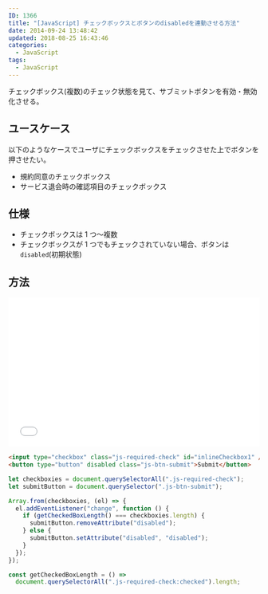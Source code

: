 ```yaml
---
ID: 1366
title: "[JavaScript] チェックボックスとボタンのdisabledを連動させる方法"
date: 2014-09-24 13:48:42
updated: 2018-08-25 16:43:46
categories:
  - JavaScript
tags: 
  - JavaScript
---
```


チェックボックス(複数)のチェック状態を見て、サブミットボタンを有効・無効化させる。

<!--more-->

## ユースケース

以下のようなケースでユーザにチェックボックスをチェックさせた上でボタンを押させたい。

- 規約同意のチェックボックス
- サービス退会時の確認項目のチェックボックス

## 仕様

- チェックボックスは 1 つ〜複数
- チェックボックスが 1 つでもチェックされていない場合、ボタンは`disabled`(初期状態)

## 方法

<iframe height='300' scrolling='no' title='Linkage of checkbox and submit button' src='//codepen.io/hiro0218/embed/yxeVvy/?height=317&theme-id=light&default-tab=result&embed-version=2' frameborder='no' allowtransparency='true' allowfullscreen='true' style='width: 100%;'>See the Pen <a href='https://codepen.io/hiro0218/pen/yxeVvy/'>Linkage of checkbox and submit button</a> by hiro (<a href='https://codepen.io/hiro0218'>@hiro0218</a>) on <a href='https://codepen.io'>CodePen</a>.
</iframe>

```html
<input type="checkbox" class="js-required-check" id="inlineCheckbox1" />
<button type="button" disabled class="js-btn-submit">Submit</button>
```

```js
let checkboxies = document.querySelectorAll(".js-required-check");
let submitButton = document.querySelector(".js-btn-submit");

Array.from(checkboxies, (el) => {
  el.addEventListener("change", function () {
    if (getCheckedBoxLength() === checkboxies.length) {
      submitButton.removeAttribute("disabled");
    } else {
      submitButton.setAttribute("disabled", "disabled");
    }
  });
});

const getCheckedBoxLength = () =>
  document.querySelectorAll(".js-required-check:checked").length;
```
